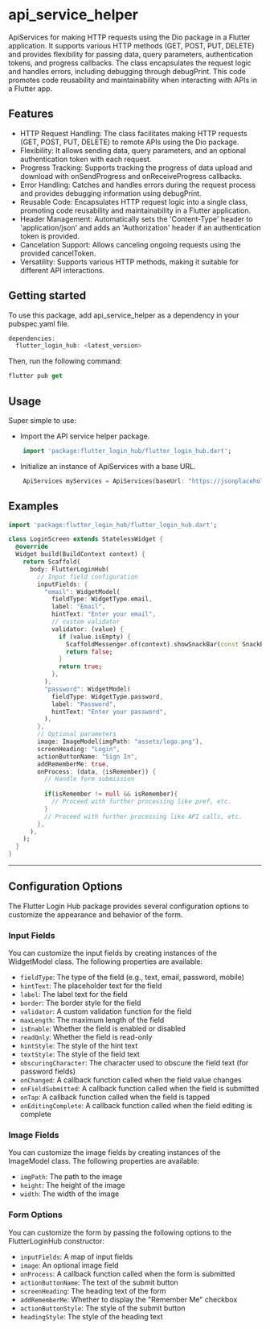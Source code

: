 # api_service_helper

ApiServices for making HTTP requests using the Dio package in a Flutter application. It supports various HTTP methods (GET, POST, PUT, DELETE) and provides flexibility for passing data, query parameters, authentication tokens, and progress callbacks. The class encapsulates the request logic and handles errors, including debugging through debugPrint. This code promotes code reusability and maintainability when interacting with APIs in a Flutter app.


## Features

- HTTP Request Handling: The class facilitates making HTTP requests (GET, POST, PUT, DELETE) to remote APIs using the Dio package.
- Flexibility: It allows sending data, query parameters, and an optional authentication token with each request.
- Progress Tracking: Supports tracking the progress of data upload and download with onSendProgress and onReceiveProgress callbacks.
- Error Handling: Catches and handles errors during the request process and provides debugging information using debugPrint.
- Reusable Code: Encapsulates HTTP request logic into a single class, promoting code reusability and maintainability in a Flutter application.
- Header Management: Automatically sets the 'Content-Type' header to 'application/json' and adds an 'Authorization' header if an authentication token is provided.
- Cancelation Support: Allows canceling ongoing requests using the provided cancelToken.
- Versatility: Supports various HTTP methods, making it suitable for different API interactions.


## Getting started

To use this package, add api_service_helper as a dependency in your pubspec.yaml file.

```dart
dependencies:
  flutter_login_hub: <latest_version>
```
Then, run the following command:

```dart
flutter pub get
```

## Usage

Super simple to use:
- Import the API service helper package.

```dart
    import 'package:flutter_login_hub/flutter_login_hub.dart';
```


- Initialize an instance of ApiServices with a base URL.

```dart
    ApiServices myServices = ApiServices(baseUrl: "https://jsonplaceholder.typicode.com");
```
## Examples

```dart
import 'package:flutter_login_hub/flutter_login_hub.dart';

class LoginScreen extends StatelessWidget {
  @override
  Widget build(BuildContext context) {
    return Scaffold(
      body: FlutterLoginHub(
        // Input field configuration
        inputFields: {
          "email": WidgetModel(
            fieldType: WidgetType.email,
            label: "Email",
            hintText: "Enter your email",
            // custom validator
            validator: (value) {
              if (value.isEmpty) {
                ScaffoldMessenger.of(context).showSnackBar(const SnackBar(content: Text('Please enter value')),);
                return false;
              }
              return true;
            },
          ),
          "password": WidgetModel(
            fieldType: WidgetType.password,
            label: "Password",
            hintText: "Enter your password",
          ),
        },
        // Optional parameters
        image: ImageModel(imgPath: "assets/logo.png"),
        screenHeading: "Login",
        actionButtonName: "Sign In",
        addRememberMe: true,
        onProcess: (data, {isRemember}) {
          // Handle form submission
          
          if(isRemember != null && isRemember){
            // Proceed with further processing like pref, etc.
          }
          // Proceed with further processing like API calls, etc.
        },
      ),
    );
  }
}

```

-------------------
## Configuration Options
The Flutter Login Hub package provides several configuration options to customize the appearance and behavior of the form.

### Input Fields

You can customize the input fields by creating instances of the WidgetModel class. The following properties are available:

* `fieldType`: The type of the field (e.g., text, email, password, mobile)
* `hintText`: The placeholder text for the field
* `label`: The label text for the field
* `border`: The border style for the field
* `validator`: A custom validation function for the field
* `maxLength`: The maximum length of the field
* `isEnable`: Whether the field is enabled or disabled
* `readOnly`: Whether the field is read-only
* `hintStyle`: The style of the hint text
* `textStyle`: The style of the field text
* `obscuringCharacter`: The character used to obscure the field text (for password fields)
* `onChanged`: A callback function called when the field value changes
* `onFieldSubmitted`: A callback function called when the field is submitted
* `onTap`: A callback function called when the field is tapped
* `onEditingComplete`: A callback function called when the field editing is complete

### Image Fields

You can customize the image fields by creating instances of the ImageModel class. The following properties are available:

* `imgPath`: The path to the image
* `height`: The height of the image
* `width`: The width of the image

### Form Options

You can customize the form by passing the following options to the FlutterLoginHub constructor:

* `inputFields`: A map of input fields
* `image`: An optional image field
* `onProcess`: A callback function called when the form is submitted
* `actionButtonName`: The text of the submit button
* `screenHeading`: The heading text of the form
* `addRememberMe`: Whether to display the "Remember Me" checkbox
* `actionButtonStyle`: The style of the submit button
* `headingStyle`: The style of the heading text
